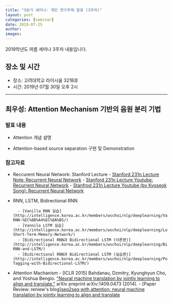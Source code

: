 ```yaml
---
title: "3분기 세미나: 개인 연구주제 발표 (3주차)"
layout: post
categories: [seminar]
date: 2019-07-25
author:
images:
---
```


2019학년도 여름 세미나 3주차 내용입니다.

## 장소 및 시간

- 장소: 고려대학교 라이시움 321B호
- 시간: 2019년 07월 30일 오후 2시

---

## 최우성: Attention Mechanism 기반의 음원 분리 기법

### 발표 내용

- Attention 개념 설명

- Attention-based source separation 구현 및 Demonstration

### 참고자료

- Reccurent Neural Network: Stanford Lecture - [Stanford 231n Lecture Note: Recurrent Neural Network](http://cs231n.stanford.edu/slides/2017/cs231n_2017_lecture10.pdf) - [Stanford 231n Lecture Youtube: Recurrent Neural Network](https://www.youtube.com/watch?v=6niqTuYFZLQ) - [Stanfrod 231n Lecture Youtube (by Kyoseok Song): Recurrent Neural Network](https://www.youtube.com/watch?v=2ngo9-YCxzY)

- RNN, LSTM, Bidirectional RNN

      	- [Vanilla RNN 실습](http://intelligence.korea.ac.kr/members/wschoi/nlp/deeplearning/Vanilla-RNN-%EC%8B%A4%EC%8A%B5/)
      	- [Vannila LSTM 실습](http://intelligence.korea.ac.kr/members/wschoi/nlp/deeplearning/Long-Short-Term-Memory-Network/)
      	- [Bidirectional RNN과 Bidirectional LSTM (이론편)](http://intelligence.korea.ac.kr/members/wschoi/nlp/deeplearning/Bidirectional-RNN-and-LSTM/)
      	- [Bidirectional RNN과 Bidirectional LSTM (실습편)](http://intelligence.korea.ac.kr/members/wschoi/nlp/deeplearning/Pos-Tagging-with-Bidirectional-LSTM/)

- Attention Machanism - [ICLR 2015] Bahdanau, Dzmitry, Kyunghyun Cho, and Yoshua Bengio. ["Neural machine translation by jointly learning to align and translate."](https://arxiv.org/abs/1409.0473) arXiv preprint arXiv:1409.0473 (2014). - [Paper Review: reniew's blog][seq2seq with attention: neural machine translation by jointly learning to align and translate](https://reniew.github.io/37/)
